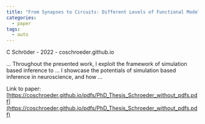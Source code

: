 ```yaml
---
title: "From Synapses to Circuits: Different Levels of Functional Modeling of the Retina"
categories:
  - paper
tags:
  - auto
---
```

C Schröder - 2022 - coschroeder.github.io

… Throughout the presented work, I exploit the framework of simulation based inference to … I showcase the potentials of simulation based inference in neuroscience, and how …

Link to paper: [https://coschroeder.github.io/pdfs/PhD_Thesis_Schroeder_without_pdfs.pdf](https://coschroeder.github.io/pdfs/PhD_Thesis_Schroeder_without_pdfs.pdf)
